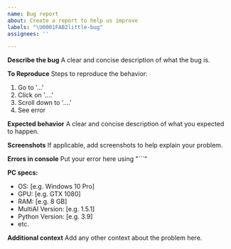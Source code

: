 ```yaml
---
name: Bug report
about: Create a report to help us improve
labels: "\U0001FAB2little-bug"
assignees: ''

---
```


**Describe the bug**
A clear and concise description of what the bug is.

**To Reproduce**
Steps to reproduce the behavior:
1. Go to '...'
2. Click on '....'
3. Scroll down to '....'
4. See error

**Expected behavior**
A clear and concise description of what you expected to happen.

**Screenshots**
If applicable, add screenshots to help explain your problem.

**Errors in console**
Put your error here using "```"

**PC specs:**
 - OS: [e.g. Windows 10 Pro]
 - GPU: [e.g. GTX 1080]
 - RAM: [e.g. 8 GB]
 - MultiAI Version: [e.g. 1.5.1]
 - Python Version: [e.g. 3.9]
 - etc.

**Additional context**
Add any other context about the problem here.
